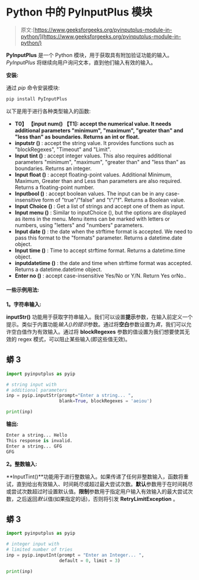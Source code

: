 # Python 中的 PyInputPlus 模块

> 原文:[https://www.geeksforgeeks.org/pyinputplus-module-in-python/](https://www.geeksforgeeks.org/pyinputplus-module-in-python/)

**PyInputPlus** 是一个 Python 模块，用于获取具有附加验证功能的输入。 *PyInputPlus* 将继续向用户询问文本，直到他们输入有效的输入。

**安装:**

通过 *pip* 命令安装模块:

```py
pip install PyInputPlus

```

以下是用于进行各种类型输入的函数:

*   **T0】 【input num() 【T1]: accept the numerical value. It needs additional parameters "minimum", "maximum", "greater than" and "less than" as boundaries. Returns an int or float.**
*   **inputstr ()** : accept the string value. It provides functions such as "blockRegexes", "Timeout" and "Limit".
*   **Input tint ()** : accept integer values. This also requires additional parameters "minimum", "maximum", "greater than" and "less than" as boundaries. Returns an integer.
*   **Input float ()** : accept floating-point values. Additional Minimum, Maximum, Greater than and Less than parameters are also required. Returns a floating-point number.
*   **Inputbool ()** : accept boolean values. The input can be in any case-insensitive form of "true"/"false" and "t"/"f". Returns a Boolean value.
*   **Input Choice ()** : Get a list of strings and accept one of them as input.
*   **Input menu ()** : Similar to inputChoice (), but the options are displayed as items in the menu. Menu items can be marked with letters or numbers, using "letters" and "numbers" parameters.
*   **Input date ()** : the date when the strftime format is accepted. We need to pass this format to the "formats" parameter. Returns a datetime.date object.
*   **Input time ()** : Time to accept strftime format. Returns a datetime.time object.
*   **inputdatetime ()** : the date and time when strftime format was accepted. Returns a datetime.datetime object.
*   **Enter no ()** : accept case-insensitive Yes/No or Y/N. Return Yes orNo..

#### **一些示例用法:**

**1。字符串输入:**

**inputStr()** 功能用于获取字符串输入。我们可以设置**提示**参数，在输入前定义一个提示。类似于内置功能*输入()*的*提示*参数。通过将**空白**参数设置为*真*，我们可以允许空白值作为有效输入。通过将 **blockRegexes** 参数的值设置为我们想要使其无效的 regex 模式，可以阻止某些输入(即这些值无效)。

## 蟒 3

```py
import pyinputplus as pyip

# string input with
# additional parameters
inp = pyip.inputStr(prompt="Enter a string... ", 
                    blank=True, blockRegexes = 'aeiou')

print(inp)
```

**输出:**

```py
Enter a string... Hello
This response is invalid.
Enter a string... GFG
GFG

```

**2。整数输入:**

**InputTint()**功能用于进行整数输入。如果传递了任何非整数输入，函数将重试，直到给出有效输入、时间耗尽或超过最大尝试次数。**默认**参数用于在时间耗尽或尝试次数超过时设置默认值。**限制**参数用于指定用户输入有效输入的最大尝试次数，之后返回*默认*值(如果指定的话)，否则将引发 **RetryLimitException** 。

## 蟒 3

```py
import pyinputplus as pyip

# integer input with
# limited number of tries
inp = pyip.inputInt(prompt = "Enter an Integer... ", 
                    default = 0, limit = 3)

print(inp)
```